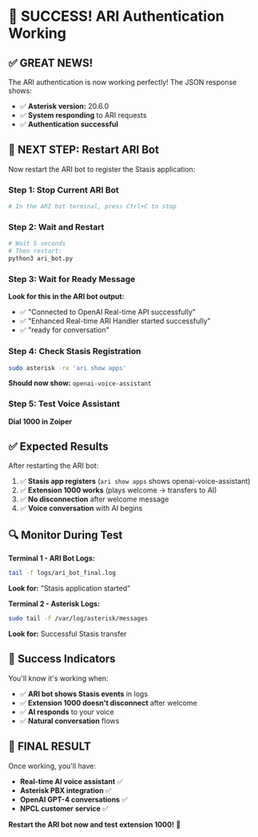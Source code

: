 # 🎉 SUCCESS! ARI Authentication Working

## ✅ GREAT NEWS!

The ARI authentication is now working perfectly! The JSON response shows:
- ✅ **Asterisk version:** 20.6.0
- ✅ **System responding** to ARI requests
- ✅ **Authentication successful**

## 🚀 NEXT STEP: Restart ARI Bot

Now restart the ARI bot to register the Stasis application:

### Step 1: Stop Current ARI Bot
```bash
# In the ARI bot terminal, press Ctrl+C to stop
```

### Step 2: Wait and Restart
```bash
# Wait 5 seconds
# Then restart:
python3 ari_bot.py
```

### Step 3: Wait for Ready Message
**Look for this in the ARI bot output:**
- ✅ "Connected to OpenAI Real-time API successfully"
- ✅ "Enhanced Real-time ARI Handler started successfully"
- ✅ "ready for conversation"

### Step 4: Check Stasis Registration
```bash
sudo asterisk -rx 'ari show apps'
```
**Should now show:** `openai-voice-assistant`

### Step 5: Test Voice Assistant
**Dial 1000 in Zoiper**

## ✅ Expected Results

After restarting the ARI bot:
1. ✅ **Stasis app registers** (`ari show apps` shows openai-voice-assistant)
2. ✅ **Extension 1000 works** (plays welcome → transfers to AI)
3. ✅ **No disconnection** after welcome message
4. ✅ **Voice conversation** with AI begins

## 🔍 Monitor During Test

**Terminal 1 - ARI Bot Logs:**
```bash
tail -f logs/ari_bot_final.log
```
**Look for:** "Stasis application started"

**Terminal 2 - Asterisk Logs:**
```bash
sudo tail -f /var/log/asterisk/messages
```
**Look for:** Successful Stasis transfer

## 🎯 Success Indicators

You'll know it's working when:
- ✅ **ARI bot shows Stasis events** in logs
- ✅ **Extension 1000 doesn't disconnect** after welcome
- ✅ **AI responds** to your voice
- ✅ **Natural conversation** flows

## 🎉 FINAL RESULT

Once working, you'll have:
- **Real-time AI voice assistant** ✅
- **Asterisk PBX integration** ✅
- **OpenAI GPT-4 conversations** ✅
- **NPCL customer service** ✅

**Restart the ARI bot now and test extension 1000!** 🚀